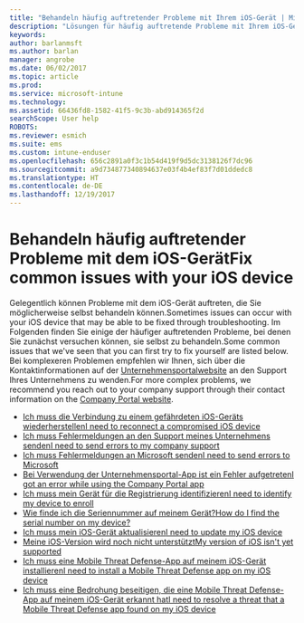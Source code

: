 ```yaml
---
title: "Behandeln häufig auftretender Probleme mit Ihrem iOS-Gerät | Microsoft-Dokumentation"
description: "Lösungen für häufig auftretende Probleme mit Ihrem iOS-Gerät."
keywords: 
author: barlanmsft
ms.author: barlan
manager: angrobe
ms.date: 06/02/2017
ms.topic: article
ms.prod: 
ms.service: microsoft-intune
ms.technology: 
ms.assetid: 66436fd8-1582-41f5-9c3b-abd914365f2d
searchScope: User help
ROBOTS: 
ms.reviewer: esmich
ms.suite: ems
ms.custom: intune-enduser
ms.openlocfilehash: 656c2891a0f3c1b54d419f9d5dc3138126f7dc96
ms.sourcegitcommit: a9d734877340894637e03f4b4ef83f7d01ddedc8
ms.translationtype: HT
ms.contentlocale: de-DE
ms.lasthandoff: 12/19/2017
---
```

# <a name="fix-common-issues-with-your-ios-device"></a><span data-ttu-id="8a5ee-103">Behandeln häufig auftretender Probleme mit dem iOS-Gerät</span><span class="sxs-lookup"><span data-stu-id="8a5ee-103">Fix common issues with your iOS device</span></span>

<span data-ttu-id="8a5ee-104">Gelegentlich können Probleme mit dem iOS-Gerät auftreten, die Sie möglicherweise selbst behandeln können.</span><span class="sxs-lookup"><span data-stu-id="8a5ee-104">Sometimes issues can occur with your iOS device that may be able to be fixed through troubleshooting.</span></span> <span data-ttu-id="8a5ee-105">Im Folgenden finden Sie einige der häufiger auftretenden Probleme, bei denen Sie zunächst versuchen können, sie selbst zu behandeln.</span><span class="sxs-lookup"><span data-stu-id="8a5ee-105">Some common issues that we've seen that you can first try to fix yourself are listed below.</span></span> <span data-ttu-id="8a5ee-106">Bei komplexeren Problemen empfehlen wir Ihnen, sich über die Kontaktinformationen auf der [Unternehmensportalwebsite](https://portal.manage.microsoft.com#HelpDeskDialog) an den Support Ihres Unternehmens zu wenden.</span><span class="sxs-lookup"><span data-stu-id="8a5ee-106">For more complex problems, we recommend you reach out to your company support through their contact information on the [Company Portal website](https://portal.manage.microsoft.com#HelpDeskDialog).</span></span>

- [<span data-ttu-id="8a5ee-107">Ich muss die Verbindung zu einem gefährdeten iOS-Geräts wiederherstellen</span><span class="sxs-lookup"><span data-stu-id="8a5ee-107">I need to reconnect a compromised iOS device</span></span>](how-to-reconnect-a-compromised-ios-device.md)
- [<span data-ttu-id="8a5ee-108">Ich muss Fehlermeldungen an den Support meines Unternehmens senden</span><span class="sxs-lookup"><span data-stu-id="8a5ee-108">I need to send errors to my company support</span></span>](send-errors-to-your-it-admin-ios.md)
- [<span data-ttu-id="8a5ee-109">Ich muss Fehlermeldungen an Microsoft senden</span><span class="sxs-lookup"><span data-stu-id="8a5ee-109">I need to send errors to Microsoft</span></span>](send-logs-to-microsoft-ios.md)
- [<span data-ttu-id="8a5ee-110">Bei Verwendung der Unternehmensportal-App ist ein Fehler aufgetreten</span><span class="sxs-lookup"><span data-stu-id="8a5ee-110">I got an error while using the Company Portal app</span></span>](you-get-an-error-while-using-the-company-portal-app-ios.md)
- [<span data-ttu-id="8a5ee-111">Ich muss mein Gerät für die Registrierung identifizieren</span><span class="sxs-lookup"><span data-stu-id="8a5ee-111">I need to identify my device to enroll</span></span>](you-are-asked-to-identify-your-device-when-trying-to-enroll-ios.md)
- [<span data-ttu-id="8a5ee-112">Wie finde ich die Seriennummer auf meinem Gerät?</span><span class="sxs-lookup"><span data-stu-id="8a5ee-112">How do I find the serial number on my device?</span></span>](how-do-i-find-the-serial-number-on-my-device-ios.md)
- [<span data-ttu-id="8a5ee-113">Ich muss mein iOS-Gerät aktualisieren</span><span class="sxs-lookup"><span data-stu-id="8a5ee-113">I need to update my iOS device</span></span>](you-need-to-update-your-ios-device.md)
- [<span data-ttu-id="8a5ee-114">Meine iOS-Version wird noch nicht unterstützt</span><span class="sxs-lookup"><span data-stu-id="8a5ee-114">My version of iOS isn't yet supported</span></span>](your-ios-version-isnt-yet-supported.md)
- [<span data-ttu-id="8a5ee-115">Ich muss eine Mobile Threat Defense-App auf meinem iOS-Gerät installieren</span><span class="sxs-lookup"><span data-stu-id="8a5ee-115">I need to install a Mobile Threat Defense app on my iOS device</span></span>](you-are-prompted-to-install-mtd-ios.md)
- [<span data-ttu-id="8a5ee-116">Ich muss eine Bedrohung beseitigen, die eine Mobile Threat Defense-App auf meinem iOS-Gerät erkannt hat</span><span class="sxs-lookup"><span data-stu-id="8a5ee-116">I need to resolve a threat that a Mobile Threat Defense app found on my iOS device</span></span>](you-need-to-resolve-a-threat-found-by-mtd-ios.md)
